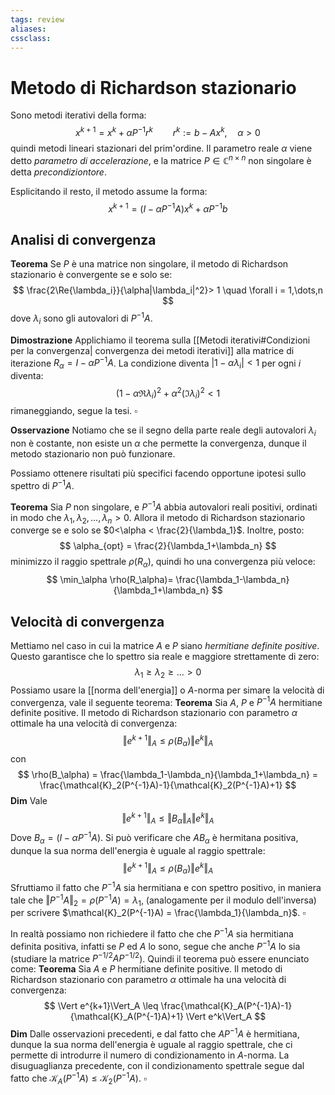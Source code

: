 ```yaml
---
tags: review
aliases:
cssclass:
---
```

 
# Metodo di Richardson stazionario

Sono metodi iterativi della forma:
$$
x^{k+1} = x^k + \alpha P^{-1}r^k \qquad r^k := b - Ax^k, \quad \alpha > 0
$$
quindi metodi lineari stazionari del prim'ordine.
Il parametro reale $\alpha$ viene detto _parametro di accelerazione_, e la matrice $P \in \mathbb{C}^{n\times n}$ non singolare è detta _precondiziontore_.

Esplicitando il resto, il metodo assume la forma:
$$
x^{k+1} = (I-\alpha P^{-1}A)x^k + \alpha P^{-1}b
$$

## Analisi di convergenza

**Teorema** Se $P$ è una matrice non singolare, il metodo di Richardson stazionario è convergente se e solo se:
$$
\frac{2\Re{\lambda_i}}{\alpha|\lambda_i|^2}> 1 \quad \forall i = 1,\dots,n
$$
dove $\lambda_i$ sono gli autovalori di $P^{-1}A$.

**Dimostrazione**  Applichiamo il teorema sulla [[Metodi iterativi#Condizioni per la convergenza| convergenza dei metodi iterativi]] alla matrice di iterazione $R_\alpha = I-\alpha P^{-1}A$. La condizione diventa $|1-\alpha \lambda_i|<1$ per ogni $i$ diventa:
$$
(1 -\alpha \Re{\lambda_i})^2 + \alpha^2(\Im{\lambda_i})^2 < 1
$$
rimaneggiando, segue la tesi. $\square$

**Osservazione** Notiamo che se il segno della parte reale degli autovalori $\lambda_i$ non è costante, non esiste un $\alpha$ che permette la convergenza, dunque il metodo stazionario non può funzionare.

Possiamo ottenere risultati più specifici facendo opportune ipotesi sullo spettro di $P^{-1}A$.

**Teorema** Sia $P$ non singolare, e $P^{-1}A$ abbia autovalori reali positivi, ordinati in modo che $\lambda_1,\lambda_2,\dots,\lambda_n > 0$. Allora il metodo di Richardson stazionario converge se e solo se $0<\alpha < \frac{2}{\lambda_1}$. 
Inoltre, posto:
$$
\alpha_{opt} = \frac{2}{\lambda_1+\lambda_n}
$$
minimizzo il raggio spettrale $\rho(R_\alpha)$, quindi ho una convergenza più veloce:
$$
\min_\alpha \rho(R_\alpha)= \frac{\lambda_1-\lambda_n}{\lambda_1+\lambda_n}
$$

## Velocità di convergenza

Mettiamo nel caso in cui la matrice $A$ e $P$ siano _hermitiane definite positive_. Questo garantisce che lo spettro sia reale e maggiore strettamente di zero:
$$
\lambda_1 \geq \lambda_2 \geq \dots > 0
$$
Possiamo usare la [[norma dell'energia]] o $A$-norma per simare la velocità di convergenza, vale il seguente teorema:
**Teorema** Sia $A$, $P$ e $P^{-1}A$ hermitiane definite positive. Il metodo di Richardson stazionario con parametro $\alpha$ ottimale ha una velocità di convergenza:
$$
\Vert e^{k+1}\Vert_A \leq \rho(B_\alpha) \Vert e^k\Vert_A
$$
con
$$
\rho(B_\alpha) = \frac{\lambda_1-\lambda_n}{\lambda_1+\lambda_n} = \frac{\mathcal{K}_2(P^{-1}A)-1}{\mathcal{K}_2(P^{-1}A)+1}
$$
**Dim** Vale
$$
\Vert e^{k+1}\Vert_A \leq \Vert B_\alpha\Vert_A \Vert e^k\Vert_A
$$
Dove $B_\alpha = (I-\alpha P^{-1}A)$. Si può verificare che $AB_\alpha$ è hermitana positiva, dunque la sua norma dell'energia è uguale al raggio spettrale:
$$
\Vert e^{k+1}\Vert_A \leq \rho(B_\alpha) \Vert e^k\Vert_A
$$
Sfruttiamo il fatto che $P^{-1}A$ sia hermitiana e con spettro positivo, in maniera tale che $\Vert P^{-1}A\Vert_2 = \rho(P^{-1}A) = \lambda_1$,  (analogamente per il modulo dell'inversa) per scrivere $\mathcal{K}_2(P^{-1}A) = \frac{\lambda_1}{\lambda_n}$. $\square$

In realtà possiamo non richiedere il fatto che che $P^{-1}A$ sia hermitiana definita positiva, infatti se $P$ ed $A$ lo sono, segue che anche $P^{-1}A$ lo sia (studiare la matrice $P^{-1/2}AP^{-1/2}$). Quindi il teorema può essere enunciato come:
**Teorema** 
Sia $A$ e $P$ hermitiane definite positive. Il metodo di Richardson stazionario con parametro $\alpha$ ottimale ha una velocità di convergenza:
$$
\Vert e^{k+1}\Vert_A \leq \frac{\mathcal{K}_A(P^{-1}A)-1}{\mathcal{K}_A(P^{-1}A)+1} \Vert e^k\Vert_A
$$
**Dim** Dalle osservazioni precedenti, e dal fatto che $AP^{-1}A$ è hermitiana, dunque la sua norma dell'energia è uguale al raggio spettrale, che ci permette di introdurre il numero di condizionamento in $A$-norma. La disuguaglianza precedente, con il condizionamento spettrale segue dal fatto che $\mathcal{K}_A(P^{-1}A) \leq \mathcal{K}_2(P^{-1}A)$. $\square$





